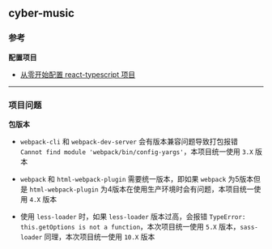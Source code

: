 ## cyber-music

### 参考

**配置项目**

- [从零开始配置 react-typescript 项目](https://juejin.cn/post/6860129883398668296)







----

### 项目问题

**包版本**

- `webpack-cli`  和 `webpack-dev-server` 会有版本兼容问题导致打包报错 ` Cannot find module 'webpack/bin/config-yargs'`，本项目统一使用 `3.X` 版本
- `webpack` 和 `html-webpack-plugin` 需要统一版本，即如果 `webpack` 为5版本但是 `html-webpack-plugin` 为4版本在使用生产环境时会有问题，本项目统一使用 `4.X` 版本

- 使用 `less-loader`  时，如果 `less-loader` 版本过高，会报错 `TypeError: this.getOptions is not a function`，本次项目统一使用 `5.X` 版本，`sass-loader` 同理，本次项目统一使用 `10.X` 版本

  

